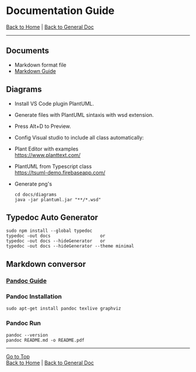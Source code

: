 # Documentation Guide
[Back to Home](/README.md) | [Back to General Doc](/docs/readme.md) 

---
## Documents
- Markdown format file
- [Markdown Guide](
https://confluence.atlassian.com/bitbucketserver/markdown-syntax-guide-776639995.html)

## Diagrams
- Install VS Code plugin PlantUML.
- Generate files with PlantUML sintaxis with wsd extension.
- Press Alt+D to Preview.
- Config Visual studio to include all class automatically:  

- Plant Editor with examples  
https://www.planttext.com/
- PlantUML from Typescript class   
https://tsuml-demo.firebaseapp.com/
- Generate png's
	```
	cd docs/diagrams
	java -jar plantuml.jar "**/*.wsd"
	```

## Typedoc  Auto Generator 
```	
sudo npm install --global typedoc
typedoc -out docs                   or
typedoc -out docs --hideGenerator   or
typedoc -out docs --hideGenerator --theme minimal

```
## Markdown conversor

### [Pandoc Guide](https://pandoc.org/MANUAL.html)

### Pandoc Installation
```
sudo apt-get install pandoc texlive graphviz
```

### Pandoc Run
```
pandoc --version
pandoc README.md -o README.pdf
```

---
[Go to Top](#markdown-header-documentation-guide-pagossucursalweb)  
[Back to Home](/README.md) | [Back to General Doc](/docs/readme.md)